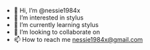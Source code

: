 - 👋 Hi, I’m @nessie1984x
- 👀 I’m interested in stylus
- 🌱 I’m currently learning stylus
- 💞️ I’m looking to collaborate on
- 📫 How to reach me nessie1984x@gmail.com

<!---
nessie1984x/nessie1984x is a ✨ special ✨ repository because its `README.md` (this file) appears on your GitHub profile.
You can click the Preview link to take a look at your changes.
--->
